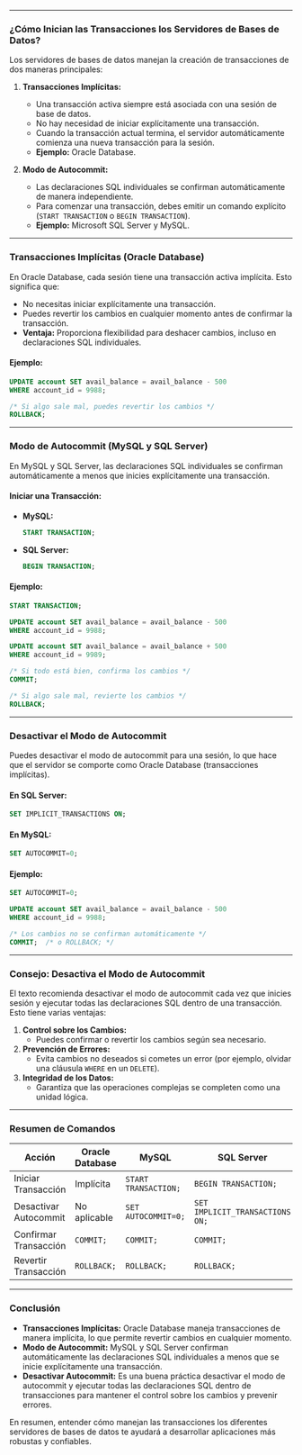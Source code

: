 
---

### **¿Cómo Inician las Transacciones los Servidores de Bases de Datos?**

Los servidores de bases de datos manejan la creación de transacciones de dos maneras principales:

1. **Transacciones Implícitas:**
    - Una transacción activa siempre está asociada con una sesión de base de datos.
    - No hay necesidad de iniciar explícitamente una transacción.
    - Cuando la transacción actual termina, el servidor automáticamente comienza una nueva transacción para la sesión.
    - **Ejemplo:** Oracle Database.

2. **Modo de Autocommit:**
    - Las declaraciones SQL individuales se confirman automáticamente de manera independiente.
    - Para comenzar una transacción, debes emitir un comando explícito (`START TRANSACTION` o `BEGIN TRANSACTION`).
    - **Ejemplo:** Microsoft SQL Server y MySQL.

---

### **Transacciones Implícitas (Oracle Database)**

En Oracle Database, cada sesión tiene una transacción activa implícita. Esto significa que:
- No necesitas iniciar explícitamente una transacción.
- Puedes revertir los cambios en cualquier momento antes de confirmar la transacción.
- **Ventaja:** Proporciona flexibilidad para deshacer cambios, incluso en declaraciones SQL individuales.

#### Ejemplo:
```sql
UPDATE account SET avail_balance = avail_balance - 500
WHERE account_id = 9988;

/* Si algo sale mal, puedes revertir los cambios */
ROLLBACK;
```

---

### **Modo de Autocommit (MySQL y SQL Server)**

En MySQL y SQL Server, las declaraciones SQL individuales se confirman automáticamente a menos que inicies explícitamente una transacción.

#### Iniciar una Transacción:
- **MySQL:**
  ```sql
  START TRANSACTION;
  ```
- **SQL Server:**
  ```sql
  BEGIN TRANSACTION;
  ```

#### Ejemplo:
```sql
START TRANSACTION;

UPDATE account SET avail_balance = avail_balance - 500
WHERE account_id = 9988;

UPDATE account SET avail_balance = avail_balance + 500
WHERE account_id = 9989;

/* Si todo está bien, confirma los cambios */
COMMIT;

/* Si algo sale mal, revierte los cambios */
ROLLBACK;
```

---

### **Desactivar el Modo de Autocommit**

Puedes desactivar el modo de autocommit para una sesión, lo que hace que el servidor se comporte como Oracle Database (transacciones implícitas).

#### En SQL Server:
```sql
SET IMPLICIT_TRANSACTIONS ON;
```

#### En MySQL:
```sql
SET AUTOCOMMIT=0;
```

#### Ejemplo:
```sql
SET AUTOCOMMIT=0;

UPDATE account SET avail_balance = avail_balance - 500
WHERE account_id = 9988;

/* Los cambios no se confirman automáticamente */
COMMIT;  /* o ROLLBACK; */
```

---

### **Consejo: Desactiva el Modo de Autocommit**

El texto recomienda desactivar el modo de autocommit cada vez que inicies sesión y ejecutar todas las declaraciones SQL dentro de una transacción. Esto tiene varias ventajas:
1. **Control sobre los Cambios:**
    - Puedes confirmar o revertir los cambios según sea necesario.
2. **Prevención de Errores:**
    - Evita cambios no deseados si cometes un error (por ejemplo, olvidar una cláusula `WHERE` en un `DELETE`).
3. **Integridad de los Datos:**
    - Garantiza que las operaciones complejas se completen como una unidad lógica.

---

### **Resumen de Comandos**

| Acción                  | Oracle Database          | MySQL                     | SQL Server               |
|-------------------------|-------------------------|---------------------------|--------------------------|
| Iniciar Transacción      | Implícita               | `START TRANSACTION;`      | `BEGIN TRANSACTION;`     |
| Desactivar Autocommit    | No aplicable            | `SET AUTOCOMMIT=0;`       | `SET IMPLICIT_TRANSACTIONS ON;` |
| Confirmar Transacción    | `COMMIT;`               | `COMMIT;`                 | `COMMIT;`                |
| Revertir Transacción     | `ROLLBACK;`             | `ROLLBACK;`               | `ROLLBACK;`              |

---

### **Conclusión**

- **Transacciones Implícitas:** Oracle Database maneja transacciones de manera implícita, lo que permite revertir cambios en cualquier momento.
- **Modo de Autocommit:** MySQL y SQL Server confirman automáticamente las declaraciones SQL individuales a menos que se inicie explícitamente una transacción.
- **Desactivar Autocommit:** Es una buena práctica desactivar el modo de autocommit y ejecutar todas las declaraciones SQL dentro de transacciones para mantener el control sobre los cambios y prevenir errores.

En resumen, entender cómo manejan las transacciones los diferentes servidores de bases de datos te ayudará a desarrollar aplicaciones más robustas y confiables. 